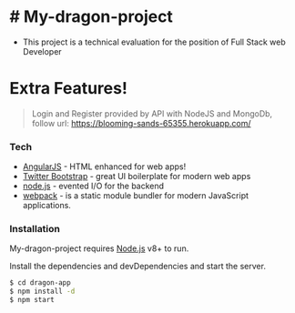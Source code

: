 # # My-dragon-project

- This project is a technical evaluation for the position of Full Stack web Developer 

# Extra Features!

 > Login and Register provided by API with NodeJS and MongoDb, follow url:
 > https://blooming-sands-65355.herokuapp.com/
 >
 >
 

### Tech

* [AngularJS] - HTML enhanced for web apps!
* [Twitter Bootstrap] - great UI boilerplate for modern web apps
* [node.js] - evented I/O for the backend
* [webpack] - is a static module bundler for modern JavaScript applications.

### Installation

My-dragon-project requires [Node.js](https://nodejs.org/) v8+ to run.

Install the dependencies and devDependencies and start the server.

```sh
$ cd dragon-app
$ npm install -d
$ npm start
```

   [node.js]: <http://nodejs.org>
   [Twitter Bootstrap]: <http://twitter.github.com/bootstrap/>
   [jQuery]: <http://jquery.com>
   [express]: <http://expressjs.com>
   [AngularJS]: <http://angularjs.org>
   [webpack]: <http://https://webpack.js.org/>
